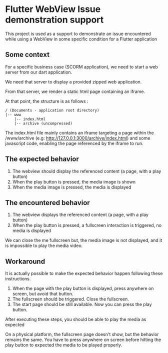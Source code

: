 # Flutter WebView Issue demonstration support

This project is used as a support to demonstrate an issue encountered while using a WebView in some specific condition for a Flutter application

## Some context

For a specific business case (SCORM application), we need to start a web server from our dart application.

We need that server to display a provided zipped web application.

From that server, we render a static html page containing an iframe.

At that point, the structure is as follows :

```
/ (Documents - application root directory)
|-- www
    |-- index.html
    |-- archive (uncompressed)
```

The index.html file mainly contains an iframe targeting a page within the /www/archive (e.g: http://127.0.0.1:3000/archive/index.html) and some javascript code, enabling the page referenced by the iframe to run.

## The expected behavior

1. The webview should display the referenced content (a page, with a play button)
2. When the play button is pressed, the media image is shown
3. When the media image is pressed, the media is displayed

## The encountered behavior

1. The webview displays the referenced content (a page, with a play button)
2. When the play button is pressed, a fullscreen interaction is triggered, no media is displayed

We can close the me fullscreen but, the media image is not displayed, and it is impossible to play the media video.

## Workaround

It is actually possible to make the expected behavior happen following these instructions.

1. When the page with the play button is displayed, press anywhere on screen, but avoid that button.
2. The fullscreen should be triggered. Close the fullscreen.
3. The start page should be still available. Now you can press the play button.

After executing these steps, you should be able to play the media as expected

On a physical platform, the fullscreen page doesn't show, but the behavior remains the same. You have to press anywhere on screen before hitting the play button to expected the media to be played properly.
